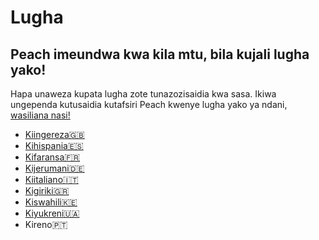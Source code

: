 # Lugha
## Peach imeundwa kwa kila mtu, bila kujali lugha yako!

Hapa unaweza kupata lugha zote tunazozisaidia kwa sasa.
Ikiwa ungependa kutusaidia kutafsiri Peach kwenye lugha yako ya ndani, [wasiliana nasi!](mailto:hello@peachbitcoin.com)

<ul>
  <li><a href="/">Kiingereza🇬🇧</a></li>
  <li><a href="/es">Kihispania🇪🇸</a></li>
  <li><a href="/fr">Kifaransa🇫🇷</a></li>
  <li><a href="/de">Kijerumani🇩🇪</a></li>
  <li><a href="/it">Kiitaliano🇮🇹</a></li>
  <li><a href="/el">Kigiriki🇬🇷</a></li>
  <li><a href="/sw">Kiswahili🇰🇪</a></li>
  <li><a href="/uk">Kiyukreni🇺🇦</a></li>
  <li><a href="/uk"></a>Kireno🇵🇹</li>
</ul>
